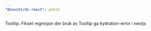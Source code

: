 ```yaml
---
"@navikt/ds-react": patch
---
```


Tooltip: Fikset regresjon der bruk av Tooltip ga hydration-error i nextjs
